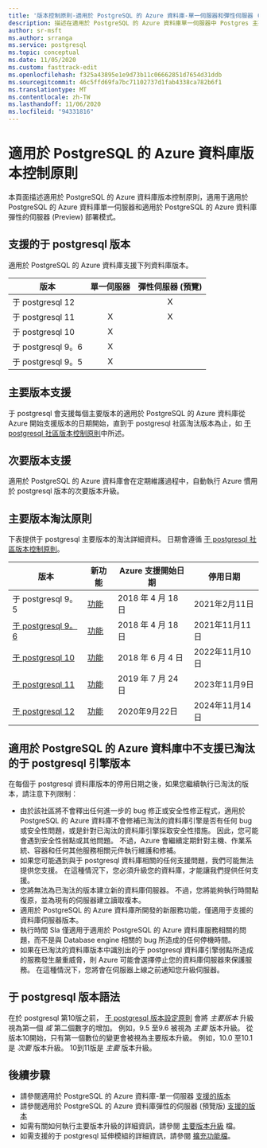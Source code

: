 ```yaml
---
title: '版本控制原則-適用於 PostgreSQL 的 Azure 資料庫-單一伺服器和彈性伺服器 (預覽) '
description: 描述在適用於 PostgreSQL 的 Azure 資料庫單一伺服器中 Postgres 主要和次要版本的原則。
author: sr-msft
ms.author: srranga
ms.service: postgresql
ms.topic: conceptual
ms.date: 11/05/2020
ms.custom: fasttrack-edit
ms.openlocfilehash: f325a43895e1e9d73b11c06662851d7654d31ddb
ms.sourcegitcommit: 46c5ffd69fa7bc71102737d1fab4338ca782b6f1
ms.translationtype: MT
ms.contentlocale: zh-TW
ms.lasthandoff: 11/06/2020
ms.locfileid: "94331816"
---
```

# <a name="azure-database-for-postgresql-versioning-policy"></a>適用於 PostgreSQL 的 Azure 資料庫版本控制原則

本頁面描述適用於 PostgreSQL 的 Azure 資料庫版本控制原則，適用于適用於 PostgreSQL 的 Azure 資料庫單一伺服器和適用於 PostgreSQL 的 Azure 資料庫彈性的伺服器 (Preview) 部署模式。

## <a name="supported--postgresql-versions"></a>支援的于 postgresql 版本

適用於 PostgreSQL 的 Azure 資料庫支援下列資料庫版本。

| 版本 | 單一伺服器 | 彈性伺服器 (預覽) |
| ----- | :------: | :----: |
| 于 postgresql 12 |  | X  | 
| 于 postgresql 11 | X | X |
| 于 postgresql 10 | X |  |
| 于 postgresql 9。6 | X |  |
| 于 postgresql 9。5 | X |  |

## <a name="major-version-support"></a>主要版本支援
于 postgresql 會支援每個主要版本的適用於 PostgreSQL 的 Azure 資料庫從 Azure 開始支援版本的日期開始，直到于 postgresql 社區淘汰版本為止，如 [于 postgresql 社區版本控制原則](https://www.postgresql.org/support/versioning/)中所述。

## <a name="minor-version-support"></a>次要版本支援
適用於 PostgreSQL 的 Azure 資料庫會在定期維護過程中，自動執行 Azure 慣用於 postgresql 版本的次要版本升級。 

## <a name="major-version-retirement-policy"></a>主要版本淘汰原則
下表提供于 postgresql 主要版本的淘汰詳細資料。 日期會遵循 [于 postgresql 社區版本控制原則](https://www.postgresql.org/support/versioning/)。

| 版本 | 新功能 | Azure 支援開始日期 | 停用日期|
| ----- | ----- | ------ | ----- |
| 于 postgresql 9。5| [功能](https://www.postgresql.org/docs/9.5/release-9-5.html)  | 2018 年 4 月 18 日    | 2021年2月11日
| [于 postgresql 9。6](https://www.postgresql.org/about/news/postgresql-96-released-1703/) | [功能](https://wiki.postgresql.org/wiki/NewIn96) | 2018 年 4 月 18 日  | 2021年11月11日
| [于 postgresql 10](https://www.postgresql.org/about/news/postgresql-10-released-1786/) | [功能](https://wiki.postgresql.org/wiki/New_in_postgres_10) | 2018 年 6 月 4 日  | 2022年11月10日
| [于 postgresql 11](https://www.postgresql.org/about/news/postgresql-11-released-1894/) | [功能](https://www.postgresql.org/docs/11/release-11.html) | 2019 年 7 月 24 日  | 2023年11月9日
| [于 postgresql 12](https://www.postgresql.org/about/news/postgresql-12-released-1976/) | [功能](https://www.postgresql.org/docs/12/release-12.html) | 2020年9月22日  | 2024年11月14日

## <a name="retired-postgresql-engine-versions-not-supported-in-azure-database-for-postgresql"></a>適用於 PostgreSQL 的 Azure 資料庫中不支援已淘汰的于 postgresql 引擎版本

在每個于 postgresql 資料庫版本的停用日期之後，如果您繼續執行已淘汰的版本，請注意下列限制：
- 由於該社區將不會釋出任何進一步的 bug 修正或安全性修正程式，適用於 PostgreSQL 的 Azure 資料庫不會修補已淘汰的資料庫引擎是否有任何 bug 或安全性問題，或是針對已淘汰的資料庫引擎採取安全性措施。 因此，您可能會遇到安全性弱點或其他問題。 不過，Azure 會繼續定期針對主機、作業系統、容器和任何其他服務相關元件執行維護和修補。
- 如果您可能遇到與于 postgresql 資料庫相關的任何支援問題，我們可能無法提供您支援。 在這種情況下，您必須升級您的資料庫，才能讓我們提供任何支援。
- 您將無法為已淘汰的版本建立新的資料庫伺服器。 不過，您將能夠執行時間點復原，並為現有的伺服器建立讀取複本。
- 適用於 PostgreSQL 的 Azure 資料庫所開發的新服務功能，僅適用于支援的資料庫伺服器版本。
- 執行時間 Sla 僅適用于適用於 PostgreSQL 的 Azure 資料庫服務相關的問題，而不是與 Database engine 相關的 bug 所造成的任何停機時間。  
- 如果在已淘汰的資料庫版本中識別出的于 postgresql 資料庫引擎弱點所造成的服務發生嚴重威脅，則 Azure 可能會選擇停止您的資料庫伺服器來保護服務。 在這種情況下，您將會在伺服器上線之前通知您升級伺服器。

## <a name="postgresql-version-syntax"></a>于 postgresql 版本語法
在於 postgresql 第10版之前， [于 postgresql 版本設定原則](https://www.postgresql.org/support/versioning/) 會將 _主要版本_ 升級視為第一個 _或_ 第二個數字的增加。 例如，9.5 至9.6 被視為 _主要_ 版本升級。 從版本10開始，只有第一個數位的變更會被視為主要版本升級。 例如，10.0 至10.1 是 _次要_ 版本升級。 10到11版是 _主要_ 版本升級。

## <a name="next-steps"></a>後續步驟
- 請參閱適用於 PostgreSQL 的 Azure 資料庫-單一伺服器 [支援的版本](./concepts-supported-versions.md)
- 請參閱適用於 PostgreSQL 的 Azure 資料庫彈性的伺服器 (預覽版) [支援的版本](flexible-server/concepts-supported-versions.md)
- 如需有關如何執行主要版本升級的詳細資訊，請參閱 [主要版本升級](how-to-upgrade-using-dump-and-restore.md) 檔。
- 如需支援的于 postgresql 延伸模組的詳細資訊，請參閱 [擴充功能檔](concepts-extensions.md)。
